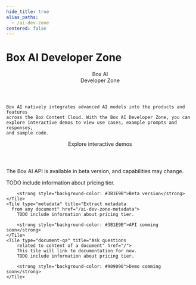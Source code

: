 ```yaml
---
hide_title: true
alias_paths:
  - /ai-dev-zone
centered: false
---
```

# Box AI Developer Zone

<Centered wide id="ai-developer-zone" >
  <HeroImage type="AiDevZone" imageWidth="548" imageHeight="493">
    <Header>
      Box AI</br>
      Developer Zone
    </Header>

    Box AI natively integrates advanced AI models into the products and features
    across the Box Content Cloud. With the Box AI Developer Zone, you can
    explore interactive demos to view use cases, example prompts and responses,
    and sample code.
  </HeroImage>
</Centered>

<Centered mid>
  <Header>
    Explore interactive demos
  </Header>
    <p style="text-align: left; margin-left: 0;">
      The Box AI API is available in beta version, and capabilities may change.
    </p>
  <TileGrid rows="3">
    <Tile type="summarisation" title="Generate instant
      summary of any document" href="/ai-dev-zone-summary">
        TODO include information about pricing tier.

        <strong style="background-color: #3B1E9B">Beta version</strong>
    </Tile>
    <Tile type="metadata" title="Extract metadata
      from any document" href="/ai-dev-zone-metadata">
        TODO include information about pricing tier.

        <strong style="background-color: #3B1E9B">API comming soon</strong>
    </Tile>
    <Tile type="document-qa" title="Ask questions
        related to content of a document" href="/">
        This tile will link to documentation for now.
        TODO include information about pricing tier.

        <strong style="background-color: #909090">Demo comming soon</strong>
    </Tile>
  </TileGrid>
</Centered>

<!-- <Centered mid>
  <Header>
    AI API reference
  </Header>
  <p style="text-align: left; margin-left: 0;">
    Follow along with our featured guides to help get you up and running
  </p>

  <TileGrid rows="4">
    <Tile type="pen" title="Text generation"
      href="/ai-dev-zone">
        AI API ask about document's content endpoint
    </Tile>
    <Tile type="speach-bubble" title="Q&A"
      href="/ai-dev-zone">
        AI API document Q&A endpoint
    </Tile>
    <Tile type="document" title="Metadata extraction"
      href="/ai-dev-zone">
        Metadata AI API for extrating metadata from a document
    </Tile>
    <Tile type="document" title="Metadata extraction"
      href="/ai-dev-zone">
        Metadata AI API for extrating metadata from a document
    </Tile>
  </TileGrid>
</Centered> -->
